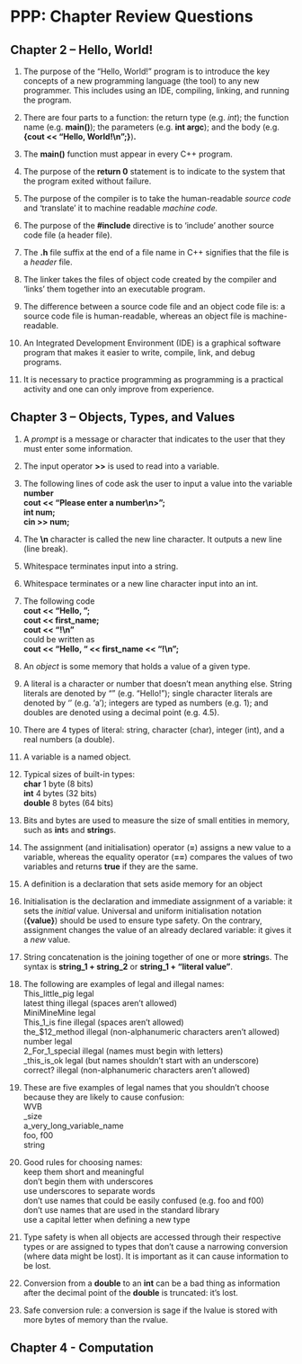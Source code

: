 PPP: Chapter Review Questions
=============================

Chapter 2 – Hello, World!
-------------------------

1.  The purpose of the “Hello, World!” program is to introduce the key concepts
    of a new programming language (the tool) to any new programmer. This
    includes using an IDE, compiling, linking, and running the program.

2.  There are four parts to a function: the return type (e.g. *int*); the
    function name (e.g. **main()**); the parameters (e.g. **int argc**); and the
    body (e.g. **{cout \<\< “Hello, World!\\n”;}**)**.**

3.  The **main()** function must appear in every C++ program.

4.  The purpose of the **return 0** statement is to indicate to the system that
    the program exited without failure.

5.  The purpose of the compiler is to take the human-readable *source code* and
    ‘translate’ it to machine readable *machine code.*

6.  The purpose of the **\#include** directive is to ‘include’ another source
    code file (a header file).

7.  The **.h** file suffix at the end of a file name in C++ signifies that the
    file is a *header* file.

8.  The linker takes the files of object code created by the compiler and
    ‘links’ them together into an executable program.

9.  The difference between a source code file and an object code file is: a
    source code file is human-readable, whereas an object file is
    machine-readable.

10. An Integrated Development Environment (IDE) is a graphical software program
    that makes it easier to write, compile, link, and debug programs.

11. It is necessary to practice programming as programming is a practical
    activity and one can only improve from experience.

Chapter 3 – Objects, Types, and Values
--------------------------------------

1.  A *prompt* is a message or character that indicates to the user that they
    must enter some information.

2.  The input operator **\>\>** is used to read into a variable.

3.  The following lines of code ask the user to input a value into the variable
    **number**  
    **cout \<\< “Please enter a number\\n\>”;**  
    **int num;**  
    **cin \>\> num;**

4.  The **\\n** character is called the new line character. It outputs a new
    line (line break).

5.  Whitespace terminates input into a string.

6.  Whitespace terminates or a new line character input into an int.

7.  The following code  
    **cout \<\< “Hello, ”;**  
    **cout \<\< first_name;**  
    **cout \<\< “!\\n”**  
    could be written as  
    **cout \<\< “Hello, “ \<\< first_name \<\< “!\\n”;**

8.  An *object* is some memory that holds a value of a given type.

9.  A literal is a character or number that doesn’t mean anything else. String
    literals are denoted by “” (e.g. “Hello!”); single character literals are
    denoted by ‘’ (e.g. ‘a’); integers are typed as numbers (e.g. 1); and
    doubles are denoted using a decimal point (e.g. 4.5).

10. There are 4 types of literal: string, character (char), integer (int), and a
    real numbers (a double).

11. A variable is a named object.

12. Typical sizes of built-in types:  
    **char** 1 byte (8 bits)  
    **int** 4 bytes (32 bits)  
    **double** 8 bytes (64 bits)

13. Bits and bytes are used to measure the size of small entities in memory,
    such as **int**s and **string**s.

14. The assignment (and initialisation) operator (**=**) assigns a new value to
    a variable, whereas the equality operator (**==**) compares the values of
    two variables and returns **true** if they are the same.

15. A definition is a declaration that sets aside memory for an object

16. Initialisation is the declaration and immediate assignment of a variable: it
    sets the *initial* value. Universal and uniform initialisation notation
    (**{**value**}**) should be used to ensure type safety. On the contrary,
    assignment changes the value of an already declared variable: it gives it a
    *new* value.

17. String concatenation is the joining together of one or more **string**s. The
    syntax is **string_1 + string_2** or **string_1 + “literal value”**.

18. The following are examples of legal and illegal names:  
    This_little_pig legal  
    latest thing illegal (spaces aren’t allowed)  
    MiniMineMine legal  
    This_1_is fine illegal (spaces aren’t allowed)  
    the_\$12_method illegal (non-alphanumeric characters aren’t allowed)  
    number legal  
    2_For_1_special illegal (names must begin with letters)  
    \_this_is_ok legal (but names shouldn’t start with an underscore)  
    correct? illegal (non-alphanumeric characters aren’t allowed)

19. These are five examples of legal names that you shouldn’t choose because
    they are likely to cause confusion:  
    WVB  
    \_size  
    a_very_long_variable_name  
    foo, f00  
    string

20. Good rules for choosing names:  
    keep them short and meaningful  
    don’t begin them with underscores  
    use underscores to separate words  
    don’t use names that could be easily confused (e.g. foo and f00)  
    don’t use names that are used in the standard library  
    use a capital letter when defining a new type

21. Type safety is when all objects are accessed through their respective types
    or are assigned to types that don’t cause a narrowing conversion (where data
    might be lost). It is important as it can cause information to be lost.

22. Conversion from a **double** to an **int** can be a bad thing as information
    after the decimal point of the **double** is truncated: it’s lost.

23. Safe conversion rule: a conversion is sage if the lvalue is stored with more
    bytes of memory than the rvalue.

Chapter 4 - Computation
-----------------------

